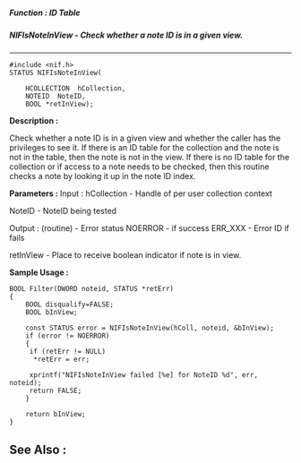 ##### Function : ID Table
##### NIFIsNoteInView - Check whether a note ID is in a given view.
---
```
#include <nif.h>
STATUS NIFIsNoteInView(

	HCOLLECTION  hCollection,
	NOTEID  NoteID,
	BOOL *retInView);
```
**Description :**

Check whether a note ID is in a given view and whether the caller has the 
privileges to see it. If there is an ID table for the collection and the note 
is not in the table, then the note is not in the view. If  there is no ID table 
for the collection or if access to a note needs to be checked, then this 
routine checks a note by looking it up in the note ID index.  

**Parameters :**
Input :
hCollection  -  Handle of per user collection context

NoteID  -  NoteID being tested

Output :
(routine)  -  Error status
NOERROR - if success
ERR_XXX - Error ID if fails


retInView  -  Place to receive boolean indicator if note is in view.


**Sample Usage :**
```
BOOL Filter(DWORD noteid, STATUS *retErr)
{
	BOOL disqualify=FALSE;
	BOOL bInView;
	
	const STATUS error = NIFIsNoteInView(hColl, noteid, &bInView);
	if (error != NOERROR)
	{
	 if (retErr != NULL)
	  *retErr = err;

	 xprintf("NIFIsNoteInView failed [%e] for NoteID %d", err, noteid);
	 return FALSE;
	}
	
	return bInView;
}
```
**See Also :**
---
